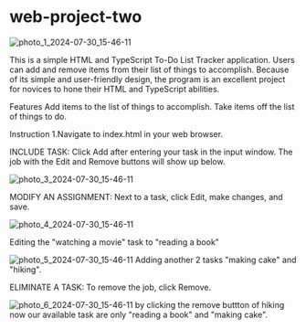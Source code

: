 # web-project-two
![photo_1_2024-07-30_15-46-11](https://github.com/user-attachments/assets/b34a481c-8b7d-4d8c-bc38-1774a2c7d861)




This is a simple HTML and TypeScript To-Do List Tracker application. Users can add and remove items from their list of things to accomplish. Because of its simple and user-friendly design, the program is an excellent project for novices to hone their HTML and TypeScript abilities.

Features Add items to the list of things to accomplish. Take items off the list of things to do.

Instruction 1.Navigate to index.html in your web browser.

INCLUDE TASK: Click Add after entering your task in the input window. The job with the Edit and Remove buttons will show up below.

![photo_3_2024-07-30_15-46-11](https://github.com/user-attachments/assets/2c0cb801-b5dd-4d9c-a418-bc3e4e2fcf73)




MODIFY AN ASSIGNMENT: Next to a task, click Edit, make changes, and save. 

![photo_4_2024-07-30_15-46-11](https://github.com/user-attachments/assets/0aa84267-4ff4-4294-9f9c-e56e0baa8a03)

Editing the "watching a movie" task to "reading a book"



![photo_5_2024-07-30_15-46-11](https://github.com/user-attachments/assets/cdcac196-6dfb-46af-9496-8298446aadfd)
Adding another 2 tasks "making cake" and "hiking".

ELIMINATE A TASK: To remove the job, click Remove. 

![photo_6_2024-07-30_15-46-11](https://github.com/user-attachments/assets/205261a6-20fa-4ba6-9a62-171200d9e41b)
by clicking the remove buttton of hiking now our available task are only "reading a book" and "making cake".
